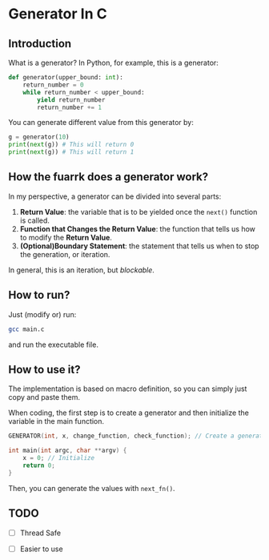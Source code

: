 # Generator In C

## Introduction

What is a generator? In Python, for example, this is a generator:

```Python
def generator(upper_bound: int):
    return_number = 0
    while return_number < upper_bound:
        yield return_number
        return_number += 1
```

You can generate different value from this generator by:

```Python
g = generator(10)
print(next(g)) # This will return 0
print(next(g)) # This will return 1
```

## How the fuarrk does a generator work?

In my perspective, a generator can be divided into several parts:

1. **Return Value**: the variable that is to be yielded once the `next()` function is called.
2. **Function that Changes the Return Value**: the function that tells us how to modify the **Return Value**.
3. **(Optional)Boundary Statement**: the statement that tells us when to stop the generation, or iteration.

In general, this is an iteration, but *blockable*.

## How to run?

Just (modify or) run:
```Bash
gcc main.c
```

and run the executable file.

## How to use it?

The implementation is based on macro definition, so you can simply just copy and paste them.



When coding, the first step is to create a generator and then initialize the variable in the main function.

```C
GENERATOR(int, x, change_function, check_function); // Create a generator

int main(int argc, char **argv) {
    x = 0; // Initialize
    return 0;
}
```

Then, you can generate the values with `next_fn()`.

## TODO

- [ ] Thread Safe
- [ ] Easier to use

